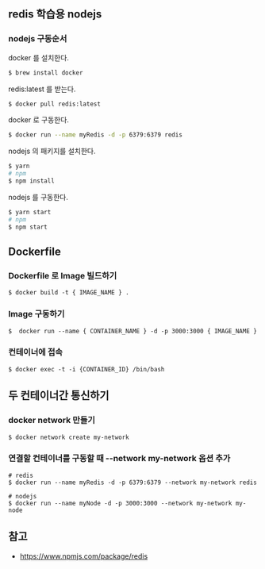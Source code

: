 ## redis 학습용 nodejs

### nodejs 구동순서

docker 를 설치한다.

```bash
$ brew install docker
```

redis:latest 를 받는다.

```bash
$ docker pull redis:latest
```

docker 로 구동한다.

```bash
$ docker run --name myRedis -d -p 6379:6379 redis
```

nodejs 의 패키지를 설치한다.

```bash
$ yarn
# npm
$ npm install
```

nodejs 를 구동한다.

```bash
$ yarn start
# npm
$ npm start
```

## Dockerfile

### Dockerfile 로 Image 빌드하기

```shell
$ docker build -t { IMAGE_NAME } .
```

### Image 구동하기

```shell
$  docker run --name { CONTAINER_NAME } -d -p 3000:3000 { IMAGE_NAME }
```

### 컨테이너에 접속

```shell
$ docker exec -t -i {CONTAINER_ID} /bin/bash
```

## 두 컨테이너간 통신하기

### docker network 만들기

```shell
$ docker network create my-network
```

### 연결할 컨테이너를 구동할 때 --network my-network 옵션 추가

```shell
# redis
$ docker run --name myRedis -d -p 6379:6379 --network my-network redis

# nodejs
$ docker run --name myNode -d -p 3000:3000 --network my-network my-node
```

## 참고

- https://www.npmjs.com/package/redis
